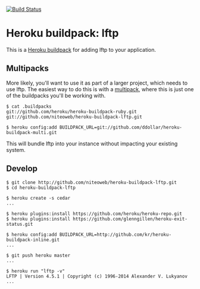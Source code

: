 [![Build Status](https://travis-ci.org/niteoweb/heroku-buildpack-lftp.svg?branch=master)](https://travis-ci.org/niteoweb/heroku-buildpack-lftp)

Heroku buildpack: lftp
=======================

This is a [Heroku buildpack](http://devcenter.heroku.com/articles/buildpacks)
for adding lftp to your application.

Multipacks
----------

More likely, you'll want to use it as part of a larger project, which needs to use lftp. The easiest way to do this is with a [multipack](https://github.com/ddollar/heroku-buildpack-multi),
where this is just one of the buildpacks you'll be working with.

    $ cat .buildpacks
    git://github.com/heroku/heroku-buildpack-ruby.git
    git://github.com/niteoweb/heroku-buildpack-lftp.git

    $ heroku config:add BUILDPACK_URL=git://github.com/ddollar/heroku-buildpack-multi.git

This will bundle lftp into your instance without impacting your existing
system.


Develop
-------

    $ git clone http://github.com/niteoweb/heroku-buildpack-lftp.git
    $ cd heroku-buildpack-lftp

    $ heroku create -s cedar
    ...

    $ heroku plugins:install https://github.com/heroku/heroku-repo.git
    $ heroku plugins:install https://github.com/glenngillen/heroku-exit-status.git

    $ heroku config:add BUILDPACK_URL=http://github.com/kr/heroku-buildpack-inline.git
    ...

    $ git push heroku master
    ...

    $ heroku run "lftp -v"
    LFTP | Version 4.5.1 | Copyright (c) 1996-2014 Alexander V. Lukyanov
    ...
